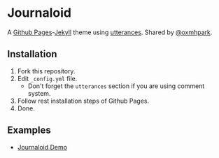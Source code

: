 # Journaloid
A [Github Pages](https://pages.github.com)-[Jekyll](https://jekyllrb.com) theme using [utterances](https://utteranc.es). Shared by [@oxmhpark](https://github.com/oxmhpark).

## Installation
1. Fork this repository.
2. Edit `_config.yml` file.
    - Don't forget the `utterances` section if you are using comment system.
3. Follow rest installation steps of Github Pages.
4. Done.

## Examples
- [Journaloid Demo](https://oxmhpark.github.io/jekyll-theme-journaloid)
